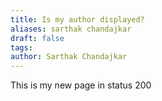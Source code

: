 ```yaml
---
title: Is my author displayed?
aliases: sarthak chandajkar
draft: false
tags: 
author: Sarthak Chandajkar
---
```

 

This is my new page in status 200
